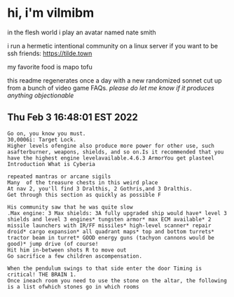 # hi, i'm vilmibm

in the flesh world i play an avatar named nate smith

i run a hermetic intentional community on a linux server if you want to be ssh friends: https://tilde.town

my favorite food is mapo tofu

this readme regenerates once a day with a new randomized sonnet cut up from a bunch of video game FAQs.
_please do let me know if it produces anything objectionable_

## Thu Feb  3 16:48:01 EST 2022

    Go on, you know you must.
    30,0006i: Target Lock.
    Higher levels ofengine also produce more power for other use, such asafterburner, weapons, shields, and so on.Is it recommended that you have the highest engine levelavailable.4.6.3 ArmorYou get plasteel
    Introduction What is Cyberia
    
    repeated mantras or arcane sigils
    Many  of the treasure chests in this weird place
    At nav 2, you'll find 3 Dralthis, 2 Gothris,and 3 Dralthis.
    Get through this section as quickly as possible F
    
    His community saw that he was quite slow
    .Max engine: 3 Max shields: 3A fully upgraded ship would have* level 3 shields and level 3 engines* tungsten armor* max ECM available* 2 missile launchers with IR/FF missiles* high-level scanner* repair droid* cargo expansion* all quadrant maps* top and bottom turrets* tractor beam in turret* GOOD energy guns (tachyon cannons would be good)* jump drive (of course!
    Hit him in-between shots R to move out
    Go sacrifice a few children ascompensation.
    
    When the pendulum swings to that side enter the door Timing is critical! THE BRAIN 1.
    Once ineach room you need to use the stone on the altar, the following is a list ofwhich stones go in which rooms
